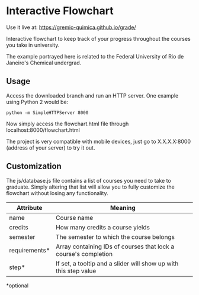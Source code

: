 # Interactive Flowchart

Use it live at: https://gremio-quimica.github.io/grade/

Interactive flowchart to keep track of your progress throughout the courses you take in university.

The example portrayed here is related to the Federal University of Rio de Janeiro's Chemical undergrad.

## Usage

Access the downloaded branch and run an HTTP server. One example using Python 2 would be:

```python -m SimpleHTTPServer 8000```

Now simply access the flowchart.html file through localhost:8000/flowchart.html

The project is very compatible with mobile devices, just go to X.X.X.X:8000 (address of your server) to try it out.

## Customization

The js/database.js file contains a list of courses you need to take to graduate. Simply altering that list will allow you to fully customize the flowchart without losing any functionality.

| Attribute | Meaning |
| --- | --- |
| name | Course name |
| credits | How many credits a course yields |
| semester | The semester to which the course belongs |
| requirements* | Array containing IDs of courses that lock a course's completion |
| step* | If set, a tooltip and a slider will show up with this step value |

*optional
